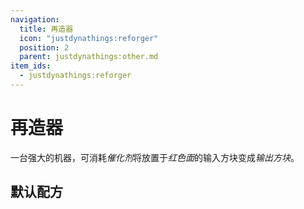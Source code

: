 ```yaml
---
navigation:
  title: 再造器
  icon: "justdynathings:reforger"
  position: 2
  parent: justdynathings:other.md
item_ids:
  - justdynathings:reforger
---
```


# 再造器

一台强大的机器，可消耗*催化剂*将放置于*红色面*的输入方块变成*输出方块*。

<BlockImage id="justdynathings:reforger" p:facing="up" p:active="true" scale="4.0"/>

<Recipe id="justdynathings:reforger" />

## 默认配方
